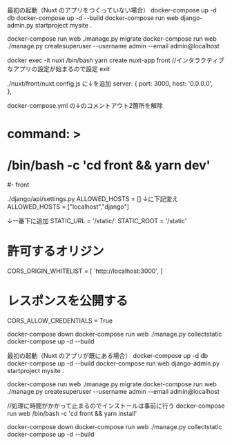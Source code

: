 最初の起動（Nuxt のアプリをつくっていない場合）
docker-compose up -d db
docker-compose up -d --build
docker-compose run web django-admin.py startproject mysite .

docker-compose run web ./manage.py migrate
docker-compose run web ./manage.py createsuperuser --username admin --email admin@localhost

docker exec -it nuxt /bin/bash
yarn create nuxt-app front
//インタラクティブなアプリの設定が始まるので設定
exit

./nuxt/front/nuxt.config.js
に↓を追加
  server: {
    port: 3000,
    host: '0.0.0.0',  
  },

docker-compose.yml
の↓のコメントアウト2箇所を解除
# command: >
#   /bin/bash -c 'cd front && yarn dev'

#- front

./django/api/settings.py
ALLOWED_HOSTS = []
↓に下記変え
ALLOWED_HOSTS = ["localhost","django"]

↓一番下に追加
STATIC_URL = '/static/'
STATIC_ROOT = '/static'

# 許可するオリジン
CORS_ORIGIN_WHITELIST = [
    'http://localhost:3000',
]
# レスポンスを公開する
CORS_ALLOW_CREDENTIALS = True

docker-compose down
docker-compose run web ./manage.py collectstatic
docker-compose up -d --build


最初の起動（Nuxt のアプリが既にある場合）
docker-compose up -d db
docker-compose up -d --build
docker-compose run web django-admin.py startproject mysite .

docker-compose run web ./manage.py migrate
docker-compose run web ./manage.py createsuperuser --username admin --email admin@localhost

//処理に時間がかかって止まるのでインストールは事前に行う
docker-compose run web /bin/bash -c 'cd front && yarn install'

docker-compose down
docker-compose run web ./manage.py collectstatic
docker-compose up -d --build